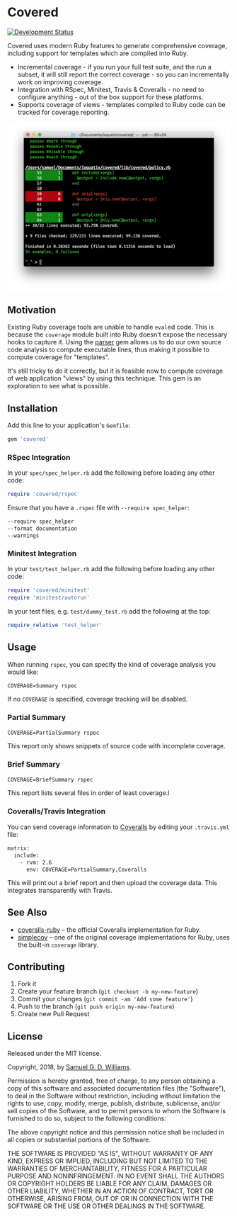 # Covered

[![Development Status](https://github.com/ioquatix/covered/workflows/Test/badge.svg)](https://github.com/ioquatix/covered/actions?workflow=Test)

Covered uses modern Ruby features to generate comprehensive coverage, including support for templates which are compiled into Ruby.

  - Incremental coverage - if you run your full test suite, and the run a subset, it will still report the correct coverage - so you can incrementally work on improving coverage.
  - Integration with RSpec, Minitest, Travis & Coveralls - no need to configure anything - out of the box support for these platforms.
  - Supports coverage of views - templates compiled to Ruby code can be tracked for coverage reporting.

![Screenshot](media/example.png)

## Motivation

Existing Ruby coverage tools are unable to handle `eval`ed code. This is because the `coverage` module built into Ruby doesn't expose the necessary hooks to capture it. Using the [parser](https://github.com/whitequark/parser) gem allows us to do our own source code analysis to compute executable lines, thus making it possible to compute coverage for "templates".

It's still tricky to do it correctly, but it is feasible now to compute coverage of web application "views" by using this technique. This gem is an exploration to see what is possible.

## Installation

Add this line to your application's `Gemfile`:

``` ruby
gem 'covered'
```

### RSpec Integration

In your `spec/spec_helper.rb` add the following before loading any other code:

``` ruby
require 'covered/rspec'
```

Ensure that you have a `.rspec` file with `--require spec_helper`:

    --require spec_helper
    --format documentation
    --warnings

### Minitest Integration

In your `test/test_helper.rb` add the following before loading any other code:

``` ruby
require 'covered/minitest'
require 'minitest/autorun'
```

In your test files, e.g. `test/dummy_test.rb` add the following at the top:

``` ruby
require_relative 'test_helper'
```

## Usage

When running `rspec`, you can specify the kind of coverage analysis you would like:

    COVERAGE=Summary rspec

If no `COVERAGE` is specified, coverage tracking will be disabled.

### Partial Summary

    COVERAGE=PartialSummary rspec

This report only shows snippets of source code with incomplete coverage.

### Brief Summary

    COVERAGE=BriefSummary rspec

This report lists several files in order of least coverage.l

### Coveralls/Travis Integration

You can send coverage information to [Coveralls](https://coveralls.io) by editing your `.travis.yml` file:

    matrix:
      include:
        - rvm: 2.6
          env: COVERAGE=PartialSummary,Coveralls

This will print out a brief report and then upload the coverage data. This integrates transparently with Travis.

## See Also

  - [coveralls-ruby](https://github.com/lemurheavy/coveralls-ruby) – the official Coveralls implementation for Ruby.
  - [simplecov](https://github.com/colszowka/simplecov) – one of the original coverage implementations for Ruby, uses the built-in `coverage` library.

## Contributing

1.  Fork it
2.  Create your feature branch (`git checkout -b my-new-feature`)
3.  Commit your changes (`git commit -am 'Add some feature'`)
4.  Push to the branch (`git push origin my-new-feature`)
5.  Create new Pull Request

## License

Released under the MIT license.

Copyright, 2018, by [Samuel G. D. Williams](http://www.codeotaku.com/samuel-williams).

Permission is hereby granted, free of charge, to any person obtaining a copy
of this software and associated documentation files (the "Software"), to deal
in the Software without restriction, including without limitation the rights
to use, copy, modify, merge, publish, distribute, sublicense, and/or sell
copies of the Software, and to permit persons to whom the Software is
furnished to do so, subject to the following conditions:

The above copyright notice and this permission notice shall be included in
all copies or substantial portions of the Software.

THE SOFTWARE IS PROVIDED "AS IS", WITHOUT WARRANTY OF ANY KIND, EXPRESS OR
IMPLIED, INCLUDING BUT NOT LIMITED TO THE WARRANTIES OF MERCHANTABILITY,
FITNESS FOR A PARTICULAR PURPOSE AND NONINFRINGEMENT. IN NO EVENT SHALL THE
AUTHORS OR COPYRIGHT HOLDERS BE LIABLE FOR ANY CLAIM, DAMAGES OR OTHER
LIABILITY, WHETHER IN AN ACTION OF CONTRACT, TORT OR OTHERWISE, ARISING FROM,
OUT OF OR IN CONNECTION WITH THE SOFTWARE OR THE USE OR OTHER DEALINGS IN
THE SOFTWARE.
